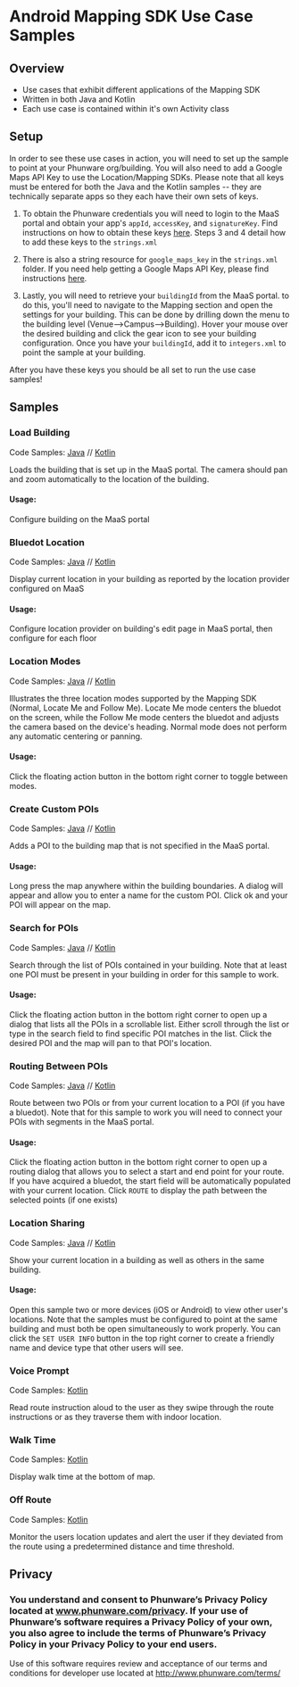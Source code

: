 # Android Mapping SDK Use Case Samples

## Overview

* Use cases that exhibit different applications of the Mapping SDK
* Written in both Java and Kotlin
* Each use case is contained within it's own Activity class

## Setup

In order to see these use cases in action, you will need to set up the sample to point at your Phunware org/building. You will also need to add a Google Maps API Key to use the Location/Mapping SDKs. Please note that all keys must be entered for both the Java and the Kotlin samples -- they are technically separate apps so they each have their own sets of keys.

1. To obtain the Phunware credentials you will need to login to the MaaS portal and obtain your app's `appId`, `accessKey`, and `signatureKey`. Find instructions on how to obtain these keys [here](https://developer.phunware.com/display/DD/Phunware+SDK+On-boarding#PhunwareSDKOn-boarding-GeneralOn-boardingStepsforALLAndroidSDKs). Steps 3 and 4 detail how to add these keys to the `strings.xml`

2. There is also a string resource for `google_maps_key` in the `strings.xml` folder. If you need help getting a Google Maps API Key,  please find instructions [here](https://developers.google.com/maps/documentation/android-sdk/start#step_4_get_a_google_maps_api_key).

3. Lastly, you will need to retrieve your `buildingId` from the MaaS portal. to do this, you'll need to navigate to the Mapping section and open the settings for your building. This can be done by drilling down the menu to the building level (Venue-->Campus-->Building). Hover your mouse over the desired building and click the gear icon to see your building configuration. Once you have your `buildingId`, add it to `integers.xml` to point the sample at your building.

After you have these keys you should be all set to run the use case samples!

## Samples

### Load Building

Code Samples:  [Java](https://github.com/phunware/maas-mapping-android-sdk/blob/master/Samples/java/src/main/java/com/phunware/java/sample/LoadBuildingActivity.java) // [Kotlin](https://github.com/phunware/maas-mapping-android-sdk/blob/master/Samples/kotlin/src/main/java/com/phunware/kotlin/sample/LoadBuildingActivity.kt)

Loads the building that is set up in the MaaS portal. The camera should pan and zoom automatically to the location of the building.

#### Usage:
Configure building on the MaaS portal

### Bluedot Location

Code Samples:  [Java](https://github.com/phunware/maas-mapping-android-sdk/blob/master/Samples/java/src/main/java/com/phunware/java/sample/BluedotLocationActivity.java) // [Kotlin](https://github.com/phunware/maas-mapping-android-sdk/blob/master/Samples/kotlin/src/main/java/com/phunware/kotlin/sample/BluedotLocationActivity.kt)

Display current location in your building as reported by the location provider configured on MaaS

#### Usage:

Configure location provider on building's edit page in MaaS portal, then configure for each floor

### Location Modes
Code Samples:  [Java](https://github.com/phunware/maas-mapping-android-sdk/blob/master/Samples/java/src/main/java/com/phunware/java/sample/LocationModesActivity.java) // [Kotlin](https://github.com/phunware/maas-mapping-android-sdk/blob/master/Samples/kotlin/src/main/java/com/phunware/kotlin/sample/LocationModesActivity.kt)

Illustrates the three location modes supported by the Mapping SDK (Normal, Locate Me and Follow Me). Locate Me mode centers the bluedot on the screen, while the Follow Me mode centers the bluedot and adjusts the camera based on the device's heading. Normal mode does not perform any automatic centering or panning.  

#### Usage:
Click the floating action button in the bottom right corner to toggle between modes.

### Create Custom POIs
Code Samples:  [Java](https://github.com/phunware/maas-mapping-android-sdk/blob/master/Samples/java/src/main/java/com/phunware/java/sample/CustomPOIActivity.java) // [Kotlin](https://github.com/phunware/maas-mapping-android-sdk/blob/master/Samples/kotlin/src/main/java/com/phunware/kotlin/sample/CustomPOIActivity.kt)

Adds a POI to the building map that is not specified in the MaaS portal.

#### Usage:
Long press the map anywhere within the building boundaries. A dialog will appear and allow you to enter a name for the custom POI. Click ok and your POI will appear on the map.


### Search for POIs
Code Samples: [Java](https://github.com/phunware/maas-mapping-android-sdk/blob/master/Samples/java/src/main/java/com/phunware/java/sample/SearchPoiActivity.java) // [Kotlin](https://github.com/phunware/maas-mapping-android-sdk/blob/master/Samples/kotlin/src/main/java/com/phunware/kotlin/sample/SearchPoiActivity.kt)

Search through the list of POIs contained in your building. Note that at least one POI must be present in your building in order for this sample to work.

#### Usage:
Click the floating action button in the bottom right corner to open up a dialog that lists all the POIs in a scrollable list. Either scroll through the list or type in the search field to find specific POI matches in the list. Click the desired POI and the map will pan to that POI's location.

### Routing Between POIs
Code Samples:  [Java](https://github.com/phunware/maas-mapping-android-sdk/blob/master/Samples/java/src/main/java/com/phunware/java/sample/RoutingActivity.java) // [Kotlin](https://github.com/phunware/maas-mapping-android-sdk/blob/master/Samples/kotlin/src/main/java/com/phunware/kotlin/sample/RoutingActivity.kt)

Route between two POIs or from your current location to a POI (if you have a bluedot). Note that for this sample to work you will need to connect your POIs with segments in the MaaS portal.

#### Usage:
Click the floating action button in the bottom right corner to open up a routing dialog that allows you to select a start and end point for your route. If you have acquired a bluedot, the start field will be automatically populated with your current location. Click `ROUTE` to display the path between the selected points (if one exists)

### Location Sharing
Code Samples:  [Java](https://github.com/phunware/maas-mapping-android-sdk/blob/master/Samples/java/src/main/java/com/phunware/java/sample/LocationSharingActivity.java) // [Kotlin](https://github.com/phunware/maas-mapping-android-sdk/blob/master/Samples/kotlin/src/main/java/com/phunware/kotlin/sample/LocationSharingActivity.kt)

Show your current location in a building as well as others in the same building.

#### Usage:
Open this sample two or more devices (iOS or Android) to view other user's locations. Note that the samples must be configured to point at the same building and must both be open simultaneously to work properly. You can click the `SET USER INFO` button in the top right corner to create a friendly name and device type that other users will see.

### Voice Prompt
Code Samples:  [Kotlin](VoicePrompt.md)

Read route instruction aloud to the user as they swipe through the route instructions or as they traverse them with indoor location.

### Walk Time
Code Samples:  [Kotlin](WalkTime.md)

Display walk time at the bottom of map.

### Off Route
Code Samples:  [Kotlin](OffRouteAlerts.md)

Monitor the users location updates and alert the user if they deviated from the route using a predetermined distance and time threshold.

## Privacy

### You understand and consent to Phunware’s Privacy Policy located at www.phunware.com/privacy. If your use of Phunware’s software requires a Privacy Policy of your own, you also agree to include the terms of Phunware’s Privacy Policy in your Privacy Policy to your end users.

Use of this software requires review and acceptance of our terms and conditions for developer use located at http://www.phunware.com/terms/
